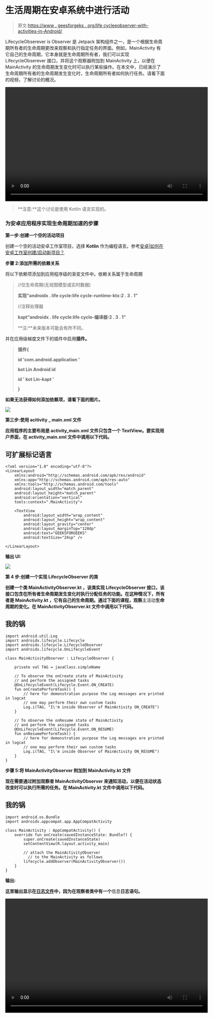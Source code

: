 # 生活周期在安卓系统中进行活动

> 原文:[https://www . geesforgeks . org/life cycleeobserver-with-activities-in-Android/](https://www.geeksforgeeks.org/lifecycleobserever-with-activities-in-android/)

LifecycleObserever is Observer 是 Jetpack 架构组件之一，是一个根据生命周期所有者的生命周期更改来观察和执行指定任务的界面。例如，MainActivity 有它自己的生命周期，它本身就是生命周期所有者，我们可以实现 LifecycleObserever 接口，并将这个观察器附加到 MainActivity 上，以便在 MainActivity 的生命周期发生变化时可以执行某些操作。在本文中，已经演示了生命周期所有者的生命周期发生变化时，生命周期所有者如何执行任务。请看下面的视频，了解讨论的概况。

<video class="wp-video-shortcode" id="video-598505-1" width="640" height="360" preload="metadata" controls=""><source type="video/mp4" src="https://media.geeksforgeeks.org/wp-content/uploads/20210502184728/Untitled.mp4?_=1">[https://media.geeksforgeeks.org/wp-content/uploads/20210502184728/Untitled.mp4](https://media.geeksforgeeks.org/wp-content/uploads/20210502184728/Untitled.mp4)</video>

> **注意:**这个讨论是使用 Kotlin 语言实现的。

### **为安卓应用程序实现生命周期加速的步骤**

**第一步:创建一个空的活动项目**

创建一个空的活动安卓工作室项目，选择 **Kotlin** 作为编程语言。参考[安卓|如何在安卓工作室创建/启动新项目？](https://www.geeksforgeeks.org/android-how-to-create-start-a-new-project-in-android-studio/)

**步骤 2:添加所需的依赖关系**

将以下依赖项添加到应用程序级的渐变文件中。依赖关系属于生命周期

> //仅生命周期(无视图模型或实时数据)
> 
> **实现“androidx . life cycle:life cycle-runtime-ktx:2 . 3 . 1”**
> 
> //注释处理器
> 
> **kapt“androidx . life cycle:life cycle-编译器:2 . 3 . 1”**
> 
> **注:**未来版本可能会有所不同。

并在应用级梯度文件下的插件中启用**插件。**

> **插件{**
> 
> **id 'com.android.application '**
> 
> **kot Lin Android id**
> 
> **id ' kot Lin-kapt '**
> 
> **}**

**如果无法获得如何添加依赖项，请看下面的图片。**

**![](img/7a8d2c93ddedbf6cc6ebfe63d4daeac5.png)**

****第三步:使用 acitivity _ main.xml 文件****

**应用程序的主要布局是 activity_main.xml 文件只包含一个 TextView。要实现用户界面，在 **activity_main.xml** 文件中调用以下代码。**

## **可扩展标记语言**

```
<?xml version="1.0" encoding="utf-8"?>
<LinearLayout 
    xmlns:android="http://schemas.android.com/apk/res/android"
    xmlns:app="http://schemas.android.com/apk/res-auto"
    xmlns:tools="http://schemas.android.com/tools"
    android:layout_width="match_parent"
    android:layout_height="match_parent"
    android:orientation="vertical"
    tools:context=".MainActivity">

    <TextView
        android:layout_width="wrap_content"
        android:layout_height="wrap_content"
        android:layout_gravity="center"
        android:layout_marginTop="128dp"
        android:text="GEEKSFORGEEKS"
        android:textSize="24sp" />

</LinearLayout>
```

****输出 UI:****

**![](img/40a12987f05cf161cc3a8cf3e4b23a72.png)**

****第 4 步:创建一个实现 LifecycleObserver 的类****

**创建一个类 **MainActivityObserver.kt** ，该类实现 LifecycleObserver 接口，该接口包含在所有者生命周期发生变化时执行分配任务的功能。在这种情况下，所有者是 **MainActivity.kt** ，它有自己的生命周期。通过下面的课程，观察**主活动**生命周期的变化。在 **MainActivityObserver.kt** 文件中调用以下代码。**

## **我的锅**

```
import android.util.Log
import androidx.lifecycle.Lifecycle
import androidx.lifecycle.LifecycleObserver
import androidx.lifecycle.OnLifecycleEvent

class MainActivityObserver : LifecycleObserver {

    private val TAG = javaClass.simpleName

    // To observe the onCreate state of MainActivity
    // and perform the assigned tasks
    @OnLifecycleEvent(Lifecycle.Event.ON_CREATE)
    fun onCreatePerformTask() {
        // here for demonstration purpose the Log messages are printed in logcat
        // one may perform their own custom tasks
        Log.i(TAG, "I\'m inside Observer of MainActivity ON_CREATE")
    }

    // To observe the onResume state of MainActivity
    // and perform the assigned tasks
    @OnLifecycleEvent(Lifecycle.Event.ON_RESUME)
    fun onResumePerformTask() {
        // here for demonstration purpose the Log messages are printed in logcat
        // one may perform their own custom tasks
        Log.i(TAG, "I\'m inside Observer of MainActivity ON_RESUME")
    }
}
```

****步骤 5:将 MainActivityObserver 附加到 MainActivity.kt 文件****

**现在需要通过附加观察者 **MainActivityObserver** 来通知活动，以便在活动状态改变时可以执行所需的任务。在 **MainActivity.kt** 文件中调用以下代码。**

## **我的锅**

```
import android.os.Bundle
import androidx.appcompat.app.AppCompatActivity

class MainActivity : AppCompatActivity() {
    override fun onCreate(savedInstanceState: Bundle?) {
        super.onCreate(savedInstanceState)
        setContentView(R.layout.activity_main)

        // attach the MainActivityObserver 
          // to the MainActivity as follows
        lifecycle.addObserver(MainActivityObserver())
    }
}
```

****输出:****

**这里输出显示在[日志文件](https://www.geeksforgeeks.org/logcat-window-in-android-studio/)中，因为在观察者类中有一个**信息**日志语句。**

**<video class="wp-video-shortcode" id="video-598505-2" width="640" height="360" preload="metadata" controls=""><source type="video/mp4" src="https://media.geeksforgeeks.org/wp-content/uploads/20210502184728/Untitled.mp4?_=2">[https://media.geeksforgeeks.org/wp-content/uploads/20210502184728/Untitled.mp4](https://media.geeksforgeeks.org/wp-content/uploads/20210502184728/Untitled.mp4)</video>**